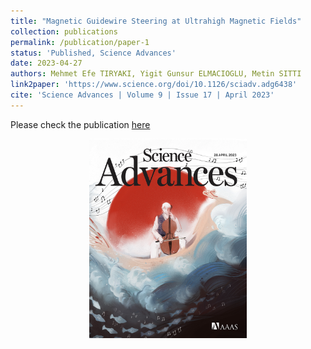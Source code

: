 ```yaml
---
title: "Magnetic Guidewire Steering at Ultrahigh Magnetic Fields"
collection: publications
permalink: /publication/paper-1
status: 'Published, Science Advances'
date: 2023-04-27
authors: Mehmet Efe TIRYAKI, Yigit Gunsur ELMACIOGLU, Metin SITTI
link2paper: 'https://www.science.org/doi/10.1126/sciadv.adg6438'
cite: 'Science Advances | Volume 9 | Issue 17 | April 2023'
---
```


Please check the publication <a href="https://www.science.org/doi/10.1126/sciadv.adg6438" target="_blank"> here</a>

<div style="width:100%" id="project-report">
  <center>
    <a href="https://www.science.org/doi/10.1126/sciadv.adg6438" target="_blank"><img src="/images/projects/sciadv-cover.jpg" style="width: 50%; object-fit: contain;" alt="Project Report"/></a>
  </center>
</div>